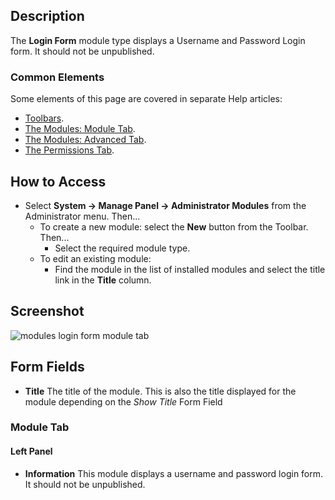 <!-- Filename: Help4.x:Admin_Modules:_Login_Form / Display title: Modules: Login Form -->

## Description

The **Login Form** module type displays a Username and Password Login
form. It should not be unpublished.

### Common Elements

Some elements of this page are covered in separate Help articles:

* [Toolbars](jdocmanual?article=help/common-elements/toolbars).
* [The Modules: Module Tab](jdocmanual?article=help/modules/modules-module-tab).
* [The Modules: Advanced Tab](jdocmanual?article=help/modules/modules-advanced-tab).
* [The Permissions Tab](jdocmanual?article=help/common-elements/edit-permissions).

## How to Access

- Select **System → Manage Panel → Administrator Modules** from
  the Administrator menu. Then...
  - To create a new module: select the **New** button from the Toolbar.
    Then...
    - Select the required module type.
  - To edit an existing module:
    - Find the module in the list of installed modules and select the
      title link in the **Title** column.

## Screenshot

![modules login form module tab](../../../en/images/modules-admin/modules-login-form-module-tab.png)

## Form Fields

- **Title** The title of the module. This is also the title displayed
  for the module depending on the *Show Title* Form Field

### Module Tab

#### Left Panel

- **Information** This module displays a username and password login
  form. It should not be unpublished.
